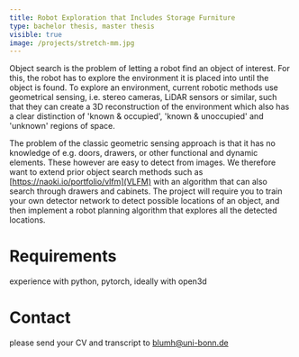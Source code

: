 ```yaml
---
title: Robot Exploration that Includes Storage Furniture
type: bachelor thesis, master thesis
visible: true
image: /projects/stretch-mm.jpg
---
```

Object search is the problem of letting a robot find an object of interest. For this, the robot has to explore the environment it is placed into until the object is found. To explore an environment, current robotic methods use geometrical sensing, i.e. stereo cameras, LiDAR sensors or similar, such that they can create a 3D reconstruction of the environment which also has a clear distinction of 'known & occupied', 'known & unoccupied' and 'unknown' regions of space.

The problem of the classic geometric sensing approach is that it has no knowledge of e.g. doors, drawers, or other functional and dynamic elements. These however are easy to detect from images. We therefore want to extend prior object search methods such as [https://naoki.io/portfolio/vlfm](VLFM) with an algorithm that can also search through drawers and cabinets. The project will require you to train your own detector network to detect possible locations of an object, and then implement a robot planning algorithm that explores all the detected locations.

# Requirements

experience with python, pytorch, ideally with open3d

# Contact

please send your CV and transcript to [blumh@uni-bonn.de](mailto:blumh@uni-bonn.de)